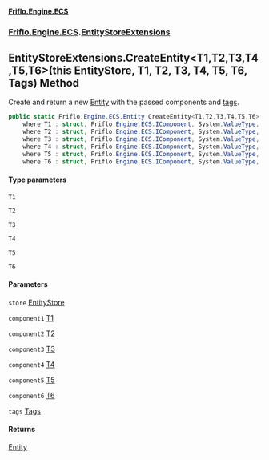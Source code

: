 #### [Friflo.Engine.ECS](index.md 'index')
### [Friflo.Engine.ECS](Friflo.Engine.ECS.md 'Friflo.Engine.ECS').[EntityStoreExtensions](EntityStoreExtensions.md 'Friflo.Engine.ECS.EntityStoreExtensions')

## EntityStoreExtensions.CreateEntity<T1,T2,T3,T4,T5,T6>(this EntityStore, T1, T2, T3, T4, T5, T6, Tags) Method

Create and return a new [Entity](Entity.md 'Friflo.Engine.ECS.Entity') with the passed components and [tags](EntityStoreExtensions.CreateEntity_T1,T2,T3,T4,T5,T6_(thisEntityStore,T1,T2,T3,T4,T5,T6,Tags).md#Friflo.Engine.ECS.EntityStoreExtensions.CreateEntity_T1,T2,T3,T4,T5,T6_(thisFriflo.Engine.ECS.EntityStore,T1,T2,T3,T4,T5,T6,Friflo.Engine.ECS.Tags).tags 'Friflo.Engine.ECS.EntityStoreExtensions.CreateEntity<T1,T2,T3,T4,T5,T6>(this Friflo.Engine.ECS.EntityStore, T1, T2, T3, T4, T5, T6, Friflo.Engine.ECS.Tags).tags').

```csharp
public static Friflo.Engine.ECS.Entity CreateEntity<T1,T2,T3,T4,T5,T6>(this Friflo.Engine.ECS.EntityStore store, T1 component1, T2 component2, T3 component3, T4 component4, T5 component5, T6 component6, in Friflo.Engine.ECS.Tags tags=default(Friflo.Engine.ECS.Tags))
    where T1 : struct, Friflo.Engine.ECS.IComponent, System.ValueType, System.ValueType
    where T2 : struct, Friflo.Engine.ECS.IComponent, System.ValueType, System.ValueType
    where T3 : struct, Friflo.Engine.ECS.IComponent, System.ValueType, System.ValueType
    where T4 : struct, Friflo.Engine.ECS.IComponent, System.ValueType, System.ValueType
    where T5 : struct, Friflo.Engine.ECS.IComponent, System.ValueType, System.ValueType
    where T6 : struct, Friflo.Engine.ECS.IComponent, System.ValueType, System.ValueType;
```
#### Type parameters

<a name='Friflo.Engine.ECS.EntityStoreExtensions.CreateEntity_T1,T2,T3,T4,T5,T6_(thisFriflo.Engine.ECS.EntityStore,T1,T2,T3,T4,T5,T6,Friflo.Engine.ECS.Tags).T1'></a>

`T1`

<a name='Friflo.Engine.ECS.EntityStoreExtensions.CreateEntity_T1,T2,T3,T4,T5,T6_(thisFriflo.Engine.ECS.EntityStore,T1,T2,T3,T4,T5,T6,Friflo.Engine.ECS.Tags).T2'></a>

`T2`

<a name='Friflo.Engine.ECS.EntityStoreExtensions.CreateEntity_T1,T2,T3,T4,T5,T6_(thisFriflo.Engine.ECS.EntityStore,T1,T2,T3,T4,T5,T6,Friflo.Engine.ECS.Tags).T3'></a>

`T3`

<a name='Friflo.Engine.ECS.EntityStoreExtensions.CreateEntity_T1,T2,T3,T4,T5,T6_(thisFriflo.Engine.ECS.EntityStore,T1,T2,T3,T4,T5,T6,Friflo.Engine.ECS.Tags).T4'></a>

`T4`

<a name='Friflo.Engine.ECS.EntityStoreExtensions.CreateEntity_T1,T2,T3,T4,T5,T6_(thisFriflo.Engine.ECS.EntityStore,T1,T2,T3,T4,T5,T6,Friflo.Engine.ECS.Tags).T5'></a>

`T5`

<a name='Friflo.Engine.ECS.EntityStoreExtensions.CreateEntity_T1,T2,T3,T4,T5,T6_(thisFriflo.Engine.ECS.EntityStore,T1,T2,T3,T4,T5,T6,Friflo.Engine.ECS.Tags).T6'></a>

`T6`
#### Parameters

<a name='Friflo.Engine.ECS.EntityStoreExtensions.CreateEntity_T1,T2,T3,T4,T5,T6_(thisFriflo.Engine.ECS.EntityStore,T1,T2,T3,T4,T5,T6,Friflo.Engine.ECS.Tags).store'></a>

`store` [EntityStore](EntityStore.md 'Friflo.Engine.ECS.EntityStore')

<a name='Friflo.Engine.ECS.EntityStoreExtensions.CreateEntity_T1,T2,T3,T4,T5,T6_(thisFriflo.Engine.ECS.EntityStore,T1,T2,T3,T4,T5,T6,Friflo.Engine.ECS.Tags).component1'></a>

`component1` [T1](EntityStoreExtensions.CreateEntity_T1,T2,T3,T4,T5,T6_(thisEntityStore,T1,T2,T3,T4,T5,T6,Tags).md#Friflo.Engine.ECS.EntityStoreExtensions.CreateEntity_T1,T2,T3,T4,T5,T6_(thisFriflo.Engine.ECS.EntityStore,T1,T2,T3,T4,T5,T6,Friflo.Engine.ECS.Tags).T1 'Friflo.Engine.ECS.EntityStoreExtensions.CreateEntity<T1,T2,T3,T4,T5,T6>(this Friflo.Engine.ECS.EntityStore, T1, T2, T3, T4, T5, T6, Friflo.Engine.ECS.Tags).T1')

<a name='Friflo.Engine.ECS.EntityStoreExtensions.CreateEntity_T1,T2,T3,T4,T5,T6_(thisFriflo.Engine.ECS.EntityStore,T1,T2,T3,T4,T5,T6,Friflo.Engine.ECS.Tags).component2'></a>

`component2` [T2](EntityStoreExtensions.CreateEntity_T1,T2,T3,T4,T5,T6_(thisEntityStore,T1,T2,T3,T4,T5,T6,Tags).md#Friflo.Engine.ECS.EntityStoreExtensions.CreateEntity_T1,T2,T3,T4,T5,T6_(thisFriflo.Engine.ECS.EntityStore,T1,T2,T3,T4,T5,T6,Friflo.Engine.ECS.Tags).T2 'Friflo.Engine.ECS.EntityStoreExtensions.CreateEntity<T1,T2,T3,T4,T5,T6>(this Friflo.Engine.ECS.EntityStore, T1, T2, T3, T4, T5, T6, Friflo.Engine.ECS.Tags).T2')

<a name='Friflo.Engine.ECS.EntityStoreExtensions.CreateEntity_T1,T2,T3,T4,T5,T6_(thisFriflo.Engine.ECS.EntityStore,T1,T2,T3,T4,T5,T6,Friflo.Engine.ECS.Tags).component3'></a>

`component3` [T3](EntityStoreExtensions.CreateEntity_T1,T2,T3,T4,T5,T6_(thisEntityStore,T1,T2,T3,T4,T5,T6,Tags).md#Friflo.Engine.ECS.EntityStoreExtensions.CreateEntity_T1,T2,T3,T4,T5,T6_(thisFriflo.Engine.ECS.EntityStore,T1,T2,T3,T4,T5,T6,Friflo.Engine.ECS.Tags).T3 'Friflo.Engine.ECS.EntityStoreExtensions.CreateEntity<T1,T2,T3,T4,T5,T6>(this Friflo.Engine.ECS.EntityStore, T1, T2, T3, T4, T5, T6, Friflo.Engine.ECS.Tags).T3')

<a name='Friflo.Engine.ECS.EntityStoreExtensions.CreateEntity_T1,T2,T3,T4,T5,T6_(thisFriflo.Engine.ECS.EntityStore,T1,T2,T3,T4,T5,T6,Friflo.Engine.ECS.Tags).component4'></a>

`component4` [T4](EntityStoreExtensions.CreateEntity_T1,T2,T3,T4,T5,T6_(thisEntityStore,T1,T2,T3,T4,T5,T6,Tags).md#Friflo.Engine.ECS.EntityStoreExtensions.CreateEntity_T1,T2,T3,T4,T5,T6_(thisFriflo.Engine.ECS.EntityStore,T1,T2,T3,T4,T5,T6,Friflo.Engine.ECS.Tags).T4 'Friflo.Engine.ECS.EntityStoreExtensions.CreateEntity<T1,T2,T3,T4,T5,T6>(this Friflo.Engine.ECS.EntityStore, T1, T2, T3, T4, T5, T6, Friflo.Engine.ECS.Tags).T4')

<a name='Friflo.Engine.ECS.EntityStoreExtensions.CreateEntity_T1,T2,T3,T4,T5,T6_(thisFriflo.Engine.ECS.EntityStore,T1,T2,T3,T4,T5,T6,Friflo.Engine.ECS.Tags).component5'></a>

`component5` [T5](EntityStoreExtensions.CreateEntity_T1,T2,T3,T4,T5,T6_(thisEntityStore,T1,T2,T3,T4,T5,T6,Tags).md#Friflo.Engine.ECS.EntityStoreExtensions.CreateEntity_T1,T2,T3,T4,T5,T6_(thisFriflo.Engine.ECS.EntityStore,T1,T2,T3,T4,T5,T6,Friflo.Engine.ECS.Tags).T5 'Friflo.Engine.ECS.EntityStoreExtensions.CreateEntity<T1,T2,T3,T4,T5,T6>(this Friflo.Engine.ECS.EntityStore, T1, T2, T3, T4, T5, T6, Friflo.Engine.ECS.Tags).T5')

<a name='Friflo.Engine.ECS.EntityStoreExtensions.CreateEntity_T1,T2,T3,T4,T5,T6_(thisFriflo.Engine.ECS.EntityStore,T1,T2,T3,T4,T5,T6,Friflo.Engine.ECS.Tags).component6'></a>

`component6` [T6](EntityStoreExtensions.CreateEntity_T1,T2,T3,T4,T5,T6_(thisEntityStore,T1,T2,T3,T4,T5,T6,Tags).md#Friflo.Engine.ECS.EntityStoreExtensions.CreateEntity_T1,T2,T3,T4,T5,T6_(thisFriflo.Engine.ECS.EntityStore,T1,T2,T3,T4,T5,T6,Friflo.Engine.ECS.Tags).T6 'Friflo.Engine.ECS.EntityStoreExtensions.CreateEntity<T1,T2,T3,T4,T5,T6>(this Friflo.Engine.ECS.EntityStore, T1, T2, T3, T4, T5, T6, Friflo.Engine.ECS.Tags).T6')

<a name='Friflo.Engine.ECS.EntityStoreExtensions.CreateEntity_T1,T2,T3,T4,T5,T6_(thisFriflo.Engine.ECS.EntityStore,T1,T2,T3,T4,T5,T6,Friflo.Engine.ECS.Tags).tags'></a>

`tags` [Tags](Tags.md 'Friflo.Engine.ECS.Tags')

#### Returns
[Entity](Entity.md 'Friflo.Engine.ECS.Entity')